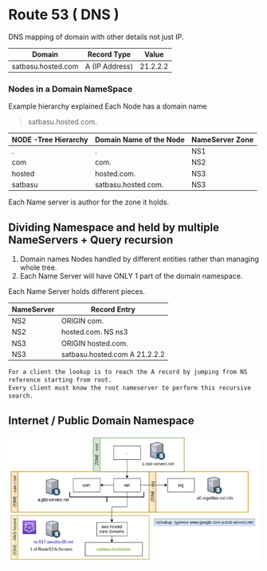# Route 53 ( DNS )

DNS mapping of domain with other details not just IP.

|Domain|Record Type|Value|
|---|---|---|
|satbasu.hosted.com|A (IP Address)|21.2.2.2|



### Nodes in a Domain NameSpace

Example hierarchy explained Each Node has a domain name  

> satbasu.hosted.com.   

|NODE -Tree Hierarchy | Domain Name of the Node| NameServer Zone|
|---|---|---|
|.|.|NS1|
|com|com.|NS2|
|hosted|hosted.com.|NS3|
|satbasu|satbasu.hosted.com.|NS3|

Each Name server is author for the zone it holds.

## Dividing Namespace and held by multiple NameServers + Query recursion
 1. Domain names Nodes handled by different entities rather than managing whole tree.  
 2. Each Name Server will have ONLY 1 part of the domain namespace.  
 
 Each Name Server holds different pieces.
 
|NameServer|Record Entry|
|---|---|
|NS2| ORIGIN com.|
|NS2| hosted.com. NS ns3|
|NS3|ORIGIN hosted.com.|
|NS3|satbasu.hosted.com A 21.2.2.2|

```
For a client the lookup is to reach the A record by jumping from NS reference starting from root.
Every client must know the root nameserver to perform this recursive search.
```

## Internet / Public Domain Namespace  


![EmbedImg](https://github.com/satadrubasu/aws-play/blob/main/route53/Route53-HostedZone.jpg?raw=true)

